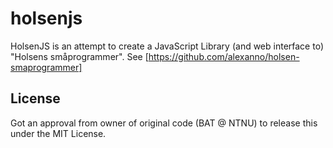 holsenjs
========

HolsenJS is an attempt to create a JavaScript Library (and web interface to) "Holsens småprogrammer". See [https://github.com/alexanno/holsen-smaprogrammer]



License
-------
Got an approval from owner of original code (BAT @ NTNU) to release this under the MIT License.
